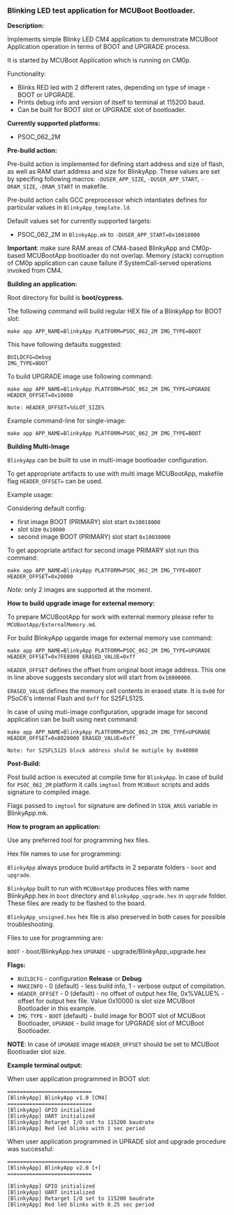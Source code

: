 ### Blinking LED test application for MCUBoot Bootloader.

**Description:**

Implements simple Blinky LED CM4 application to demonstrate MCUBoot Application operation in terms of BOOT and UPGRADE process.

It is started by MCUBoot Application which is running on CM0p.

Functionality:

* Blinks RED led with 2 different rates, depending on type of image - BOOT or UPGRADE.
* Prints debug info and version of itself to terminal at 115200 baud.
* Can be built for BOOT slot or UPGRADE slot of bootloader.

**Currently supported platforms:**

* PSOC_062_2M

**Pre-build action:**

Pre-build action is implemented for defining start address and size of flash, as well as RAM start address and size for BlinkyApp.
These values are set by specifing following macros: `-DUSER_APP_SIZE`, `-DUSER_APP_START`, `-DRAM_SIZE`, `-DRAM_START` in makefile.

Pre-build action calls GCC preprocessor which intantiates defines for particular values in `BlinkyApp_template.ld`.

Default values set for currently supported targets:
* PSOC_062_2M in `BlinkyApp.mk` to `-DUSER_APP_START=0x10018000`

**Important**: make sure RAM areas of CM4-based BlinkyApp and CM0p-based MCUBootApp bootloader do not overlap.
Memory (stack) corruption of CM0p application can cause failure if SystemCall-served operations invoked from CM4.

**Building an application:**

Root directory for build is **boot/cypress.**

The following command will build regular HEX file of a BlinkyApp for BOOT slot:

    make app APP_NAME=BlinkyApp PLATFORM=PSOC_062_2M IMG_TYPE=BOOT

This have following defaults suggested:

    BUILDCFG=Debug
    IMG_TYPE=BOOT

To build UPGRADE image use following command:

    make app APP_NAME=BlinkyApp PLATFORM=PSOC_062_2M IMG_TYPE=UPGRADE HEADER_OFFSET=0x10000

    Note: HEADER_OFFSET=%SLOT_SIZE%

Example command-line for single-image:

    make app APP_NAME=BlinkyApp PLATFORM=PSOC_062_2M IMG_TYPE=BOOT

**Building Multi-Image**

`BlinkyApp` can be built to use in multi-image bootloader configuration.

To get appropriate artifacts to use with multi image MCUBootApp, makefile flag `HEADER_OFFSET=` can be used.

Example usage:

Considering default config:

* first image BOOT (PRIMARY) slot start `0x10018000`
* slot size `0x10000`
* second image BOOT (PRIMARY) slot start `0x10038000`

To get appropriate artifact for second image PRIMARY slot run this command:

    make app APP_NAME=BlinkyApp PLATFORM=PSOC_062_2M IMG_TYPE=BOOT HEADER_OFFSET=0x20000

*Note:* only 2 images are supported at the moment.

**How to build upgrade image for external memory:**

To prepare MCUBootApp for work with external memory please refer to `MCUBootApp/ExternalMemory.md`.

For build BlinkyApp upgarde image for external memory use command:

    make app APP_NAME=BlinkyApp PLATFORM=PSOC_062_2M IMG_TYPE=UPGRADE HEADER_OFFSET=0x7FE8000 ERASED_VALUE=0xff

`HEADER_OFFSET` defines the offset from original boot image address. This one in line above suggests secondary slot will start from `0x18000000`.

`ERASED_VALUE` defines the memory cell contents in erased state. It is `0x00` for PSoC6's internal Flash and `0xff` for S25FL512S.

In case of using muti-image configuration, upgrade image for second application can be built using next command:

    make app APP_NAME=BlinkyApp PLATFORM=PSOC_062_2M IMG_TYPE=UPGRADE HEADER_OFFSET=0x8028000 ERASED_VALUE=0xff

    Note: for S25FL512S block address shuld be mutiple by 0x40000

**Post-Build:**

Post build action is executed at compile time for `BlinkyApp`. In case of build for `PSOC_062_2M` platform it calls `imgtool` from `MCUBoot` scripts and adds signature to compiled image.

Flags passed to `imgtool` for signature are defined in `SIGN_ARGS` variable in BlinkyApp.mk.

**How to program an application:**

Use any preferred tool for programming hex files.

Hex file names to use for programming:

`BlinkyApp` always produce build artifacts in 2 separate folders - `boot` and `upgrade`.

`BlinkyApp` built to run with `MCUBootApp` produces files with name BlinkyApp.hex in `boot` directory and `BlinkyApp_upgrade.hex` in `upgrade` folder. These files are ready to be flashed to the board.

`BlinkyApp_unsigned.hex` hex file is also preserved in both cases for possible troubleshooting.

Files to use for programming are:

`BOOT` - boot/BlinkyApp.hex
`UPGRADE` - upgrade/BlinkyApp_upgrade.hex

**Flags:**
- `BUILDCFG` - configuration **Release** or **Debug**
- `MAKEINFO` - 0 (default) - less build info, 1 - verbose output of compilation.
- `HEADER_OFFSET` - 0 (default) - no offset of output hex file, 0x%VALUE% - offset for output hex file. Value 0x10000 is slot size MCUBoot Bootloader in this example.
- `IMG_TYPE` - `BOOT` (default) - build image for BOOT slot of MCUBoot Bootloader, `UPGRADE` - build image for UPGRADE slot of MCUBoot Bootloader.

**NOTE**: In case of `UPGRADE` image `HEADER_OFFSET` should be set to MCUBoot Bootloader slot size.

**Example terminal output:**

When user application programmed in BOOT slot:

    ===========================
    [BlinkyApp] BlinkyApp v1.0 [CM4]
    ===========================
    [BlinkyApp] GPIO initialized
    [BlinkyApp] UART initialized
    [BlinkyApp] Retarget I/O set to 115200 baudrate
    [BlinkyApp] Red led blinks with 1 sec period

When user application programmed in UPRADE slot and upgrade procedure was successful:

    ===========================
    [BlinkyApp] BlinkyApp v2.0 [+]
    ===========================

    [BlinkyApp] GPIO initialized
    [BlinkyApp] UART initialized
    [BlinkyApp] Retarget I/O set to 115200 baudrate
    [BlinkyApp] Red led blinks with 0.25 sec period
